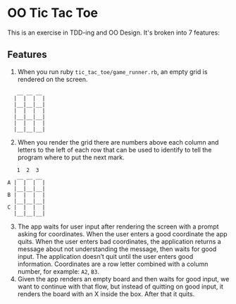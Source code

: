 # OO Tic Tac Toe

This is an exercise in TDD-ing and OO Design. It's broken into 7 features:

## Features

1. When you run ruby `tic_tac_toe/game_runner.rb`, an empty grid is rendered on the screen.
```
   __ __ __
  |  |  |  |
  |__|__|__|
  |  |  |  |
  |__|__|__|
  |  |  |  |
  |__|__|__|
```
2. When you render the grid there are numbers above each column and letters to the left of each row that can be used to identify to tell the program where to put the next mark.
```
   1  2  3
   __ __ __
A |  |  |  |
  |__|__|__|
B |  |  |  |
  |__|__|__|
C |  |  |  |
  |__|__|__|
```
3. The app waits for user input after rendering the screen with a prompt asking for coordinates. When the user enters a good coordinate the app quits. When the user enters bad coordinates, the application returns a message about not understanding the message, then waits for good input. The application doesn’t quit until the user enters good information. Coordinates are a row letter combined with a column number, for example: `A2`, `B3`.
4. Given the app renders an empty board and then waits for good input, we want to continue with that flow, but instead of quitting on good input, it renders the board with an X inside the box. After that it quits.
```
   1  2  3
   __ __ __
A |  |  |  |
  |__|__|__|
B |  |  |  |
  |__|__|__|
C |  |  |  |
  |__|__|__|

Enter your move > B2

   1  2  3
   __ __ __
A |  |  |  |
  |__|__|__|
B |  |X |  |
  |__|__|__|
C |  |  |  |
  |__|__|__|
```
5. The computer player enters the next move. It will put an O in a random location not chosen by the user. Then it re-renders the board and quits.
6. The game goes back and forth between waiting for user input and automatically filling a square until all the board is filled in, regardless of a win. The game quits after the board is full. Coordinates with a mark in them already are not valid entries.
7. The game exits early if someone wins. The exiting message indicates which player won.

## Technique

### TDD and the testing pyramid
This exercise is about TDD. It is also about the testing pyramid. You will want to start with a high level test that mocks out `stdin` and `stdout` and then build out unit tests as soon as you have new classes and objects.

The goal of the exercise is not to struggle with testing `puts` and `gets`, so here is the rough guide to stubbing/mocking those streams:

* Dependency inject. Pass in `stdin` and `stdout` so you can pass in an alternative.
* Pass in a [StringIO](https://www.rubyguides.com/2017/05/stringio-objects/) instead of those streams during tests!
* You can get to the contents of the output with `mock_stdout.string` and use that to test that the application puts out the content that is expected.
* You can stub `gets` with `allow(mock_stdin).to receive(:gets).and_return("what the user entered")`

The exercise is setup with `rspec` default configuration and directory. The rest of the structure is up to you.

Write tests first, do the bare minimum to make them pass. In the first two features, you can dive down into loads of logic, but the application doesn't have any real logic yet. Keep it stupid simple. You will end up at a different place than if you worry up front about the logic that is coming.

### Design guides
It's pretty easy to throw a script into the middle of an object. That isn't this exercise. Instead you can use some basic design rules to get to OO.

* A method can't be more than 5 lines long
* Don't use local variables, make methods instead that capture that logic (and memoize if necessary)
* Name your methods well, and notice when the names start to group together. It's probably a missing class.
* Arguments to methods may be a sign of a missing object. This is particularly true when you need to pass the same argument around to several methods
* The inside of loops are also candidates for seprate objects, since they have different state than outside the container
* When using the private demarkation, maybe you just need another class that is inherently private
* Pay attention to the colors and shapes in your IDE. Methods with similar colors and shapes typically belong together, and ones that are very different can be a smell.

### Process
#### Choose a mentor
Find someone who can very quickly do this exercise and following the design guides to get to an OO app.

#### Start your feature with a failing acceptance test
For that feature, start with a failing acceptance test. This is where you will want to mock out `stdin` and `stdout`. Make a PR with this first failing acceptance test so you can ensure the backbone of your testing is setup correctly.

#### Make the test pass
You got this. Keep it simple. Only make it pass without worrying about the features that are coming. Make a PR with that stupid simple solution.

#### Apply your design guides to the result
Go through each of the rules and see which ones feel like a fit for any given area. Make a PR that extracts methods, classes, etc. As you extract classes, write unit tests that increase coverage by having the tests very close to the code.

#### Repeat more tightly
After the first couple of features, or however long it takes to get into a green-red-refactor cadance, switch to doing smaller PRs that incorporate this three part flow. You will start to get more typcial feedback from your mentor that talks about how to improve the tests, better cover the feature, or improve the refactoring.

## To Play

Play the game by running `ruby game_runner.rb`.
